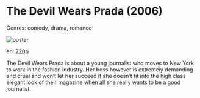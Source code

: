 # The Devil Wears Prada (2006)

Genres: comedy, drama, romance

![poster](http://image.tmdb.org/t/p/w500/8unCRm0LeiO0fM6skWAZy3ZfXR1.jpg)

en:
  [720p](magnet:?xt=urn:btih:2B46AB5F832EDABFA4C052EC054C702AC430E7AD&tr=udp://glotorrents.pw:6969/announce&tr=udp://tracker.opentrackr.org:1337/announce&tr=udp://torrent.gresille.org:80/announce&tr=udp://tracker.openbittorrent.com:80&tr=udp://tracker.coppersurfer.tk:6969&tr=udp://tracker.leechers-paradise.org:6969&tr=udp://p4p.arenabg.ch:1337&tr=udp://tracker.internetwarriors.net:1337)
  


The Devil Wears Prada is about a young journalist who moves to New York to work in the fashion industry. Her boss however is extremely demanding and cruel and won’t let her succeed if she doesn’t fit into the high class elegant look of their magazine when all she really wants to be a good journalist.
